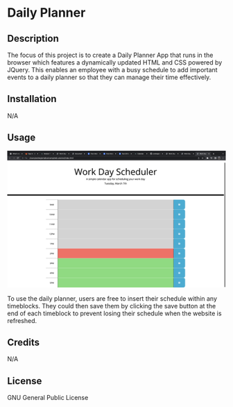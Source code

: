 # Daily Planner

## Description 

The focus of this project is to create a Daily Planner App that runs in the browser which features a dynamically updated HTML and CSS powered by JQuery. This enables an employee with a busy schedule to add important events to a daily planner so that they can manage their time effectively.

## Installation

N/A

## Usage

![screenshot of website deployment](./images/screenshot-daily-planner.png)

To use the daily planner, users are free to insert their schedule within any timeblocks. They could then save them by clicking the save button at the end of each timeblock to prevent losing their schedule when the website is refreshed. 

## Credits

N/A

## License

GNU General Public License
